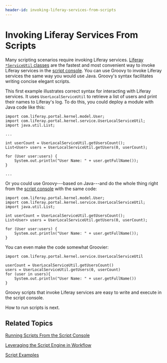 ```yaml
---
header-id: invoking-liferay-services-from-scripts
---
```


# Invoking Liferay Services From Scripts

Many scripting scenarios require invoking Liferay services.
[Liferay `*ServiceUtil` classes](https://docs.liferay.com/ce/portal/7.1-latest/javadocs/portal-kernel/)
are the fastest and most convenient way to invoke Liferay
services in the
[script console](/docs/7-1/user/-/knowledge_base/u/running-scripts-from-the-script-console).
You can use Groovy to invoke Liferay services the same way you would use Java.
Groovy's syntax facilitates writing concise elegant scripts. 

This first example illustrates correct syntax for interacting with Liferay
services. It uses `UserLocalServiceUtil` to retrieve a list of users and print
their names to Liferay's log. To do this, you could deploy a module with Java
code like this:

    import com.liferay.portal.kernel.model.User;
    import com.liferay.portal.kernel.service.UserLocalServiceUtil;
    import java.util.List;

    ...
                
    int userCount = UserLocalServiceUtil.getUsersCount();
    List<User> users = UserLocalServiceUtil.getUsers(0, userCount);
    
    for (User user:users) {
        System.out.println("User Name: " + user.getFullName());
    }

    ...

Or you could use Groovy---based on Java---and do the whole thing right from the
[script console](/docs/7-1/user/-/knowledge_base/u/running-scripts-from-the-script-console)
with the same code:

    import com.liferay.portal.kernel.model.User;
    import com.liferay.portal.kernel.service.UserLocalServiceUtil;
    import java.util.List;

    int userCount = UserLocalServiceUtil.getUsersCount();
    List<User> users = UserLocalServiceUtil.getUsers(0, userCount);
    
    for (User user:users) {
        System.out.println("User Name: " + user.getFullName());
    } 
 
You can even make the code somewhat Groovier:

    import com.liferay.portal.kernel.service.UserLocalServiceUtil

    userCount = UserLocalServiceUtil.getUsersCount()
    users = UserLocalServiceUtil.getUsers(0, userCount)
    for (user in users){
        System.out.println("User Name: " + user.getFullName())
    }

Groovy scripts that invoke Liferay services are easy to write and execute in the
script console. 

How to run scripts is next. 

## Related Topics

[Running Scripts From the Script Console](/docs/7-1/user/-/knowledge_base/u/running-scripts-from-the-script-console)

[Leveraging the Script Engine in Workflow](/docs/7-1/user/-/knowledge_base/u/leveraging-the-script-engine-in-workflow)

[Script Examples](/docs/7-1/user/-/knowledge_base/u/script-examples)
